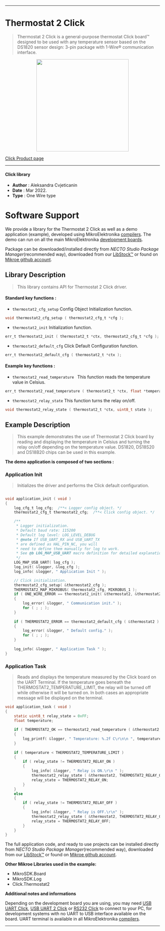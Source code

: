 
---
# Thermostat 2 Click

> Thermostat 2 Click is a general-purpose thermostat Click board™ designed to be used with any temperature sensor based on the DS1820 sensor design: 3-pin package with 1-Wire® communication interface.

<p align="center">
  <img src="https://download.mikroe.com/images/click_for_ide/thermostat2_click.png" height=300px>
</p>

[Click Product page](https://www.mikroe.com/thermostat-2-click)

---


#### Click library

- **Author**        : Aleksandra Cvjeticanin 
- **Date**          : Mar 2022.
- **Type**          : One Wire type


# Software Support

We provide a library for the Thermostat 2 Click
as well as a demo application (example), developed using MikroElektronika
[compilers](https://www.mikroe.com/necto-studio).
The demo can run on all the main MikroElektronika [development boards](https://www.mikroe.com/development-boards).

Package can be downloaded/installed directly from *NECTO Studio Package Manager*(recommended way), downloaded from our [LibStock&trade;](https://libstock.mikroe.com) or found on [Mikroe github account](https://github.com/MikroElektronika/mikrosdk_click_v2/tree/master/clicks).

## Library Description

> This library contains API for Thermostat 2 Click driver.

#### Standard key functions :

- `thermostat2_cfg_setup` Config Object Initialization function.
```c
void thermostat2_cfg_setup ( thermostat2_cfg_t *cfg );
```

- `thermostat2_init` Initialization function.
```c
err_t thermostat2_init ( thermostat2_t *ctx, thermostat2_cfg_t *cfg );
```

- `thermostat2_default_cfg` Click Default Configuration function.
```c
err_t thermostat2_default_cfg ( thermostat2_t *ctx );
```

#### Example key functions :

- `thermostat2_read_temperature ` This function reads the temperature value in Celsius.
```c
err_t thermostat2_read_temperature ( thermostat2_t *ctx, float *temperature ); 
```

- `thermostat2_relay_state` This function turns the relay on/off. 
```c
void thermostat2_relay_state ( thermostat2_t *ctx, uint8_t state );
```

## Example Description

> This example demonstrates the use of Thermostat 2 Click board by reading
and displaying the temperature in Celsius and turning the relay on/off 
depending on the temperature value.
DS1820, DS18S20 and DS18B20 chips can be used in this example. 

**The demo application is composed of two sections :**

### Application Init

> Initializes the driver and performs the Click default configuration.

```c

void application_init ( void ) 
{
    log_cfg_t log_cfg;  /**< Logger config object. */
    thermostat2_cfg_t thermostat2_cfg;  /**< Click config object. */

    /** 
     * Logger initialization.
     * Default baud rate: 115200
     * Default log level: LOG_LEVEL_DEBUG
     * @note If USB_UART_RX and USB_UART_TX 
     * are defined as HAL_PIN_NC, you will 
     * need to define them manually for log to work. 
     * See @b LOG_MAP_USB_UART macro definition for detailed explanation.
     */
    LOG_MAP_USB_UART( log_cfg );
    log_init( &logger, &log_cfg );
    log_info( &logger, " Application Init " );

    // Click initialization.
    thermostat2_cfg_setup( &thermostat2_cfg );
    THERMOSTAT2_MAP_MIKROBUS( thermostat2_cfg, MIKROBUS_1 );
    if ( ONE_WIRE_ERROR == thermostat2_init( &thermostat2, &thermostat2_cfg ) ) 
    {
        log_error( &logger, " Communication init." );
        for ( ; ; );
    }
    
    if ( THERMOSTAT2_ERROR == thermostat2_default_cfg ( &thermostat2 ) )
    {
        log_error( &logger, " Default config." );
        for ( ; ; );
    }
    
    log_info( &logger, " Application Task " );
}

```

### Application Task

> Reads and displays the temperature measured by the Click board on the UART Terminal.
If the temperature goes beneath the THERMOSTAT2_TEMPERATURE_LIMIT, 
the relay will be turned off while otherwise it will be turned on. 
In both cases an appropriate message will be displayed on the terminal.  

```c
void application_task ( void ) 
{
    static uint8_t relay_state = 0xFF;
    float temperature;
    
    if ( THERMOSTAT2_OK == thermostat2_read_temperature ( &thermostat2, &temperature ) )
    {
        log_printf( &logger, " Temperature: %.2f C\r\n\n ", temperature );
    }
    
    if ( temperature < THERMOSTAT2_TEMPERATURE_LIMIT )
    {
        if ( relay_state != THERMOSTAT2_RELAY_ON )
        {
            log_info( &logger, " Relay is ON.\r\n " );
            thermostat2_relay_state ( &thermostat2, THERMOSTAT2_RELAY_ON );
            relay_state = THERMOSTAT2_RELAY_ON;
        }
    }
    else 
    {
        if ( relay_state != THERMOSTAT2_RELAY_OFF )
        {
            log_info( &logger, " Relay is OFF.\r\n" );
            thermostat2_relay_state ( &thermostat2, THERMOSTAT2_RELAY_OFF );
            relay_state = THERMOSTAT2_RELAY_OFF;
        }
    }
}
```

The full application code, and ready to use projects can be installed directly from *NECTO Studio Package Manager*(recommended way), downloaded from our [LibStock&trade;](https://libstock.mikroe.com) or found on [Mikroe github account](https://github.com/MikroElektronika/mikrosdk_click_v2/tree/master/clicks).

**Other Mikroe Libraries used in the example:**

- MikroSDK.Board
- MikroSDK.Log
- Click.Thermostat2

**Additional notes and informations**

Depending on the development board you are using, you may need
[USB UART Click](https://www.mikroe.com/usb-uart-click),
[USB UART 2 Click](https://www.mikroe.com/usb-uart-2-click) or
[RS232 Click](https://www.mikroe.com/rs232-click) to connect to your PC, for
development systems with no UART to USB interface available on the board. UART
terminal is available in all MikroElektronika
[compilers](https://shop.mikroe.com/compilers).

---
